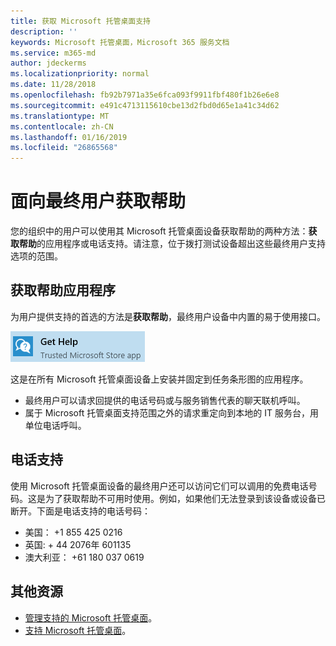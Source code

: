```yaml
---
title: 获取 Microsoft 托管桌面支持
description: ''
keywords: Microsoft 托管桌面，Microsoft 365 服务文档
ms.service: m365-md
author: jdeckerms
ms.localizationpriority: normal
ms.date: 11/28/2018
ms.openlocfilehash: fb92b7971a35e6fca093f9911fbf480f1b26e6e8
ms.sourcegitcommit: e491c4713115610cbe13d2fbd0d65e1a41c34d62
ms.translationtype: MT
ms.contentlocale: zh-CN
ms.lasthandoff: 01/16/2019
ms.locfileid: "26865568"
---
```

# <a name="getting-help-for-end-users"></a>面向最终用户获取帮助

您的组织中的用户可以使用其 Microsoft 托管桌面设备获取帮助的两种方法：**获取帮助**的应用程序或电话支持。请注意，位于拨打测试设备超出这些最终用户支持选项的范围。 

## <a name="get-help-app"></a>获取帮助应用程序

为用户提供支持的首选的方法是**获取帮助**，最终用户设备中内置的易于使用接口。  

![获取帮助](images/get-help.png)

这是在所有 Microsoft 托管桌面设备上安装并固定到任务条形图的应用程序。 

- 最终用户可以请求回提供的电话号码或与服务销售代表的聊天联机呼叫。
- 属于 Microsoft 托管桌面支持范围之外的请求重定向到本地的 IT 服务台，用单位电话呼叫。  

## <a name="phone-support"></a>电话支持 

使用 Microsoft 托管桌面设备的最终用户还可以访问它们可以调用的免费电话号码。这是为了获取帮助不可用时使用。例如，如果他们无法登录到该设备或设备已断开。下面是电话支持的电话号码：
 
- 美国： +1 855 425 0216
- 英国: + 44 2076年 601135
- 澳大利亚： +61 180 037 0619


## <a name="additional-resources"></a>其他资源
- [管理支持的 Microsoft 托管桌面](admin-support.md)。 
- [支持 Microsoft 托管桌面](../service-description/support.md)。
